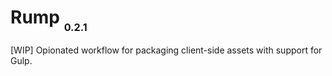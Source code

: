 # Rump <sub><small><sub>0.2.1</sub></small></sub>
[WIP] Opionated workflow for packaging client-side assets with support for Gulp.
